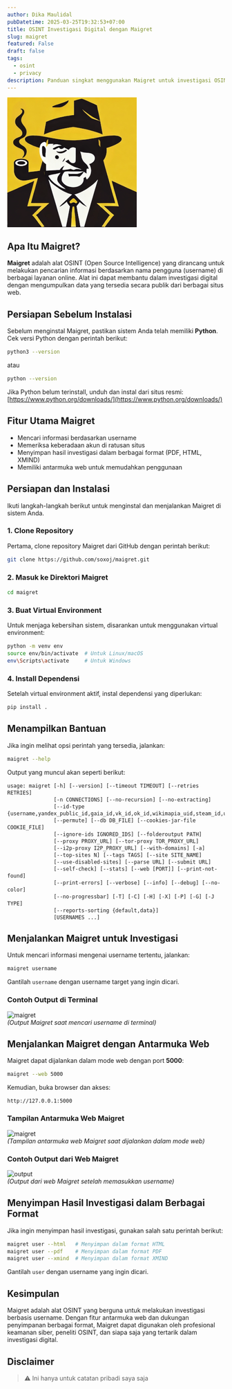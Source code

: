 ```yaml
---
author: Dika Maulidal
pubDatetime: 2025-03-25T19:32:53+07:00
title: OSINT Investigasi Digital dengan Maigret
slug: maigret
featured: False
draft: false
tags:
  - osint
  - privacy
description: Panduan singkat menggunakan Maigret untuk investigasi OSINT berbasis username.
---
```


![maigret](https://raw.githubusercontent.com/soxoj/maigret/main/static/maigret.png)

## Apa Itu Maigret?
**Maigret** adalah alat OSINT (Open Source Intelligence) yang dirancang untuk melakukan pencarian informasi berdasarkan nama pengguna (username) di berbagai layanan online. Alat ini dapat membantu dalam investigasi digital dengan mengumpulkan data yang tersedia secara publik dari berbagai situs web.

## Persiapan Sebelum Instalasi
Sebelum menginstal Maigret, pastikan sistem Anda telah memiliki **Python**.  
Cek versi Python dengan perintah berikut:

```bash
python3 --version
```
atau  
```bash
python --version
```
Jika Python belum terinstall, unduh dan instal dari situs resmi:  
[https://www.python.org/downloads/](https://www.python.org/downloads/)

## Fitur Utama Maigret
- Mencari informasi berdasarkan username  
- Memeriksa keberadaan akun di ratusan situs  
- Menyimpan hasil investigasi dalam berbagai format (PDF, HTML, XMIND)  
- Memiliki antarmuka web untuk memudahkan penggunaan  

## Persiapan dan Instalasi
Ikuti langkah-langkah berikut untuk menginstal dan menjalankan Maigret di sistem Anda.

### 1. Clone Repository
Pertama, clone repository Maigret dari GitHub dengan perintah berikut:  
```bash
git clone https://github.com/soxoj/maigret.git
```

### 2. Masuk ke Direktori Maigret
```bash
cd maigret
```

### 3. Buat Virtual Environment
Untuk menjaga kebersihan sistem, disarankan untuk menggunakan virtual environment:
```bash
python -m venv env
source env/bin/activate  # Untuk Linux/macOS
env\Scripts\activate     # Untuk Windows
```

### 4. Install Dependensi
Setelah virtual environment aktif, instal dependensi yang diperlukan:
```bash
pip install .
```

## Menampilkan Bantuan
Jika ingin melihat opsi perintah yang tersedia, jalankan:
```bash
maigret --help
```
Output yang muncul akan seperti berikut:
```
usage: maigret [-h] [--version] [--timeout TIMEOUT] [--retries RETRIES]
               [-n CONNECTIONS] [--no-recursion] [--no-extracting]
               [--id-type {username,yandex_public_id,gaia_id,vk_id,ok_id,wikimapia_uid,steam_id,uidme_uguid,yelp_userid}]
               [--permute] [--db DB_FILE] [--cookies-jar-file COOKIE_FILE]
               [--ignore-ids IGNORED_IDS] [--folderoutput PATH]
               [--proxy PROXY_URL] [--tor-proxy TOR_PROXY_URL]
               [--i2p-proxy I2P_PROXY_URL] [--with-domains] [-a]
               [--top-sites N] [--tags TAGS] [--site SITE_NAME]
               [--use-disabled-sites] [--parse URL] [--submit URL]
               [--self-check] [--stats] [--web [PORT]] [--print-not-found]
               [--print-errors] [--verbose] [--info] [--debug] [--no-color]
               [--no-progressbar] [-T] [-C] [-H] [-X] [-P] [-G] [-J TYPE]
               [--reports-sorting {default,data}]
               [USERNAMES ...]
```

## Menjalankan Maigret untuk Investigasi
Untuk mencari informasi mengenai username tertentu, jalankan:
```bash
maigret username
```
Gantilah `username` dengan username target yang ingin dicari.

### Contoh Output di Terminal
![maigret](https://i.imgur.com/vxpiiJX.png)  
_(Output Maigret saat mencari username di terminal)_

## Menjalankan Maigret dengan Antarmuka Web
Maigret dapat dijalankan dalam mode web dengan port **5000**:
```bash
maigret --web 5000
```
Kemudian, buka browser dan akses:
```
http://127.0.0.1:5000
```

### Tampilan Antarmuka Web Maigret
![maigret](https://i.imgur.com/5oXZ7BJ.png)  
_(Tampilan antarmuka web Maigret saat dijalankan dalam mode web)_

### Contoh Output dari Web Maigret
![output](https://i.imgur.com/SoTSrkC.png)  
_(Output dari web Maigret setelah memasukkan username)_

## Menyimpan Hasil Investigasi dalam Berbagai Format
Jika ingin menyimpan hasil investigasi, gunakan salah satu perintah berikut:
```bash
maigret user --html   # Menyimpan dalam format HTML
maigret user --pdf    # Menyimpan dalam format PDF
maigret user --xmind  # Menyimpan dalam format XMIND
```
Gantilah `user` dengan username yang ingin dicari.

## Kesimpulan
Maigret adalah alat OSINT yang berguna untuk melakukan investigasi berbasis username. Dengan fitur antarmuka web dan dukungan penyimpanan berbagai format, Maigret dapat digunakan oleh profesional keamanan siber, peneliti OSINT, dan siapa saja yang tertarik dalam investigasi digital.

## Disclaimer

> ⚠️ Ini hanya untuk catatan pribadi saya saja 